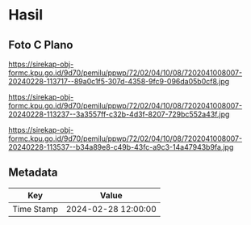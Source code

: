 # Hasil

## Foto C Plano

https://sirekap-obj-formc.kpu.go.id/9d70/pemilu/ppwp/72/02/04/10/08/7202041008007-20240228-113717--89a0c1f5-307d-4358-9fc9-096da05b0cf8.jpg

https://sirekap-obj-formc.kpu.go.id/9d70/pemilu/ppwp/72/02/04/10/08/7202041008007-20240228-113237--3a3557ff-c32b-4d3f-8207-729bc552a43f.jpg

https://sirekap-obj-formc.kpu.go.id/9d70/pemilu/ppwp/72/02/04/10/08/7202041008007-20240228-113537--b34a89e8-c49b-43fc-a9c3-14a47943b9fa.jpg


## Metadata

| Key        | Value               |
| ---------- | ------------------- |
| Time Stamp | 2024-02-28 12:00:00 |



